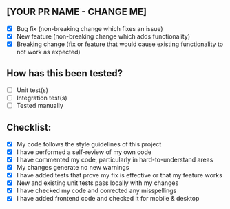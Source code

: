## [YOUR PR NAME - CHANGE ME]

- [X] Bug fix (non-breaking change which fixes an issue)
- [X] New feature (non-breaking change which adds functionality)
- [X] Breaking change (fix or feature that would cause existing functionality to not work as expected)

## How has this been tested?

- [ ] Unit test(s)
- [ ] Integration test(s)
- [ ] Tested manually

## Checklist:

- [X] My code follows the style guidelines of this project
- [X] I have performed a self-review of my own code
- [X] I have commented my code, particularly in hard-to-understand areas
- [X] My changes generate no new warnings
- [X] I have added tests that prove my fix is effective or that my feature works
- [X] New and existing unit tests pass locally with my changes
- [X] I have checked my code and corrected any misspellings
- [X] I have added frontend code and checked it for mobile & desktop

